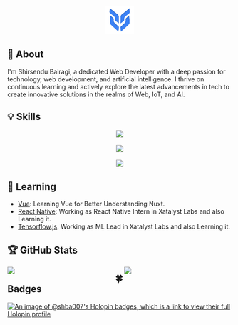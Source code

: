 <p align="center">
  <img src="./Logo.png" lt="Logo" width="64" />
<p>

## 📢 About
I'm Shirsendu Bairagi, a dedicated Web Developer with a deep passion for technology, web development, and artificial intelligence. I thrive on continuous learning and actively explore the latest advancements in tech to create innovative solutions in the realms of Web, IoT, and AI.

<!-- Replace Skiis with Icons -->
## 💡 Skills
<p align="center">
    <img src="https://skillicons.dev/icons?i=html,css,js,ts,python" />
</p>
<p align="center">
<!-- vitest,pinia -->
    <img src="https://skillicons.dev/icons?i=tailwind,vite,vue,nuxt" />
</p>
<!-- notion -->
<p align="center">
    <img src="https://skillicons.dev/icons?i=git,github,vscode,figma" />
</p>

## 🌱 Learning
<!-- - [Blender](https://www.blender.org): Learning Blender to Implement 3D Design in Web and for 3D printing purposes. -->
- [Vue](https://github.com/vuejs/core): Learning Vue for Better Understanding Nuxt.
- [React Native](https://github.com/facebook/react-native): Working as React Native Intern in Xatalyst Labs and also Learning it.
- [Tensorflow.js](https://github.com/tensorflow/tfjs): Working as ML Lead in Xatalyst Labs and also Learning it.


## 🏆 GitHub Stats
<img src="https://streak-stats.demolab.com?user=shba007&mode=daily&theme=dark" width="48%" align="left">
<img src="https://github-readme-stats.vercel.app/api?username=shba007&show_icons=true&theme=dark" width="48%" align="right">
<!-- <picture>
  <source
    srcset="https://github-readme-stats.vercel.app/api/top-langs?username=shba007&layout=compact&theme=dark"
    media="(prefers-color-scheme: dark)"
  />
  <source
    srcset="https://github-readme-stats.vercel.app/api/top-langs?username=shba007&layout=compact"
    media="(prefers-color-scheme: light), (prefers-color-scheme: no-preference)"
  />
  <img src="https://github-readme-stats.vercel.app/api/top-langs?username=shba007&layout=compact" />
</picture> -->


## 🍀 Badges
<!-- TODO: Banner Image -->
[![An image of @shba007's Holopin badges, which is a link to view their full Holopin profile](https://holopin.me/shba007)](https://holopin.io/@shba007)

<!---
shba007/shba007 is a ✨ special ✨ repository because its `README.md` (this file) appears on your GitHub profile.
You can click the Preview link to take a look at your changes.
--->
